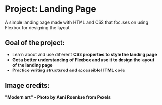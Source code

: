 <h1>Project: Landing Page</h1>
<p>A simple landing page made with HTML and CSS that focuses on using Flexbox for designing the layout</p>
<h2>Goal of the project:</h2>
<ul>
    <li>Learn about and use different <strong>CSS properties</stong> to style the landing page</li>
    <li>Get a better understanding of <strong>Flexbox</strong> and use it to design the layout of the landing page</li>
    <li>Practice writing <strong>structured</strong> and <strong>accessible</strong> HTML code</li>
</ul>
<h2>Image credits:</h2>
<p>"Modern art" - Photo by Anni Roenkae from Pexels</p>
